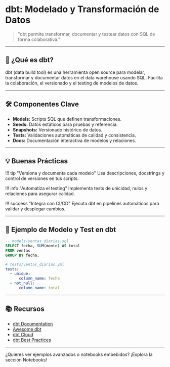 # dbt: Modelado y Transformación de Datos

> "dbt permite transformar, documentar y testear datos con SQL de forma colaborativa."

---

## 🧬 ¿Qué es dbt?

dbt (data build tool) es una herramienta open source para modelar, transformar y documentar datos en el data warehouse usando SQL. Facilita la colaboración, el versionado y el testing de modelos de datos.

---

## 🛠️ Componentes Clave

- **Models:** Scripts SQL que definen transformaciones.
- **Seeds:** Datos estáticos para pruebas y referencia.
- **Snapshots:** Versionado histórico de datos.
- **Tests:** Validaciones automáticas de calidad y consistencia.
- **Docs:** Documentación interactiva de modelos y relaciones.

---

## 💡 Buenas Prácticas

!!! tip "Versiona y documenta cada modelo"
    Usa descripciones, docstrings y control de versiones en tus scripts.

!!! info "Automatiza el testing"
    Implementa tests de unicidad, nulos y relaciones para asegurar calidad.

!!! success "Integra con CI/CD"
    Ejecuta dbt en pipelines automáticos para validar y desplegar cambios.

---

## 📝 Ejemplo de Modelo y Test en dbt

```sql
-- models/ventas_diarias.sql
SELECT fecha, SUM(monto) AS total
FROM ventas
GROUP BY fecha;
```

```yaml
# tests/ventas_diarias.yml
tests:
  - unique:
      column_name: fecha
  - not_null:
      column_name: total
```

---

## 📚 Recursos

- [dbt Documentation](https://docs.getdbt.com/docs/introduction)
- [Awesome dbt](https://github.com/tnightengale/awesome-dbt)
- [dbt Cloud](https://www.getdbt.com/product/dbt-cloud/)
- [dbt Best Practices](https://docs.getdbt.com/docs/best-practices)

---

¿Quieres ver ejemplos avanzados o notebooks embebidos? ¡Explora la sección Notebooks!
